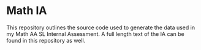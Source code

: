 # Math IA
This repository outlines the source code used to generate the data used in my Math AA SL Internal Assessment. A full length text of the IA can be found in this repository as well.
